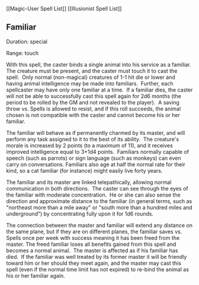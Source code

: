[[Magic-User Spell List]]
[[Illusionist Spell List]]

## Familiar                                                       

Duration: special

Range: touch

With this spell, the caster binds a single animal into his service as a familiar.  The creature must be present, and the caster must touch it to cast the spell.  Only normal (non-magical) creatures of 1-1 hit die or lower and having animal intelligence may be made into familiars.  Further, each spellcaster may have only one familiar at a time.  If a familiar dies, the caster will not be able to successfully cast this spell again for 2d6 months (the period to be rolled by the GM and not revealed to the player).  A saving throw vs. Spells is allowed to resist, and if this roll succeeds, the animal chosen is not compatible with the caster and cannot become his or her familiar.

The familiar will behave as if permanently charmed by its master, and will perform any task assigned to it to the best of its ability.  The creature's morale is increased by 2 points (to a maximum of 11), and it receives improved intelligence equal to 3+1d4 points.  Familiars normally capable of speech (such as parrots) or sign language (such as monkeys) can even carry on conversations. Familiars also age at half the normal rate for their kind, so a cat familiar (for instance) might easily live forty years.

The familiar and its master are linked telepathically, allowing normal communication in both directions.  The caster can see through the eyes of the familiar with moderate concentration.  He or she can also sense the direction and approximate distance to the familiar (in general terms, such as "northeast more than a mile away" or "south more than a hundred miles and underground") by concentrating fully upon it for 1d6 rounds.

The connection between the master and familiar will extend any distance on the same plane, but if they are on different planes, the familiar saves vs. Spells once per week with success meaning it has been freed from the master. The freed familiar loses all benefits gained from this spell and becomes a normal animal.  The master is affected as if his familiar has died.  If the familiar was well treated by its former master it will be friendly toward him or her should they meet again, and the master may cast this spell (even if the normal time limit has not expired) to re-bind the animal as his or her familiar again.